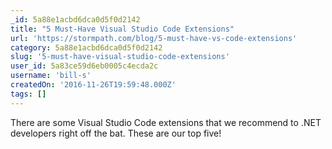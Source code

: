 ```yaml
---
_id: 5a88e1acbd6dca0d5f0d2142
title: "5 Must-Have Visual Studio Code Extensions"
url: 'https://stormpath.com/blog/5-must-have-vs-code-extensions'
category: 5a88e1acbd6dca0d5f0d2142
slug: '5-must-have-visual-studio-code-extensions'
user_id: 5a83ce59d6eb0005c4ecda2c
username: 'bill-s'
createdOn: '2016-11-26T19:59:48.000Z'
tags: []
---
```


There are some Visual Studio Code extensions that we recommend to .NET developers right off the bat. These are our top five!

